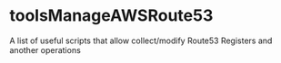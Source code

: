# toolsManageAWSRoute53
A list of useful scripts that allow collect/modify Route53 Registers and another operations
